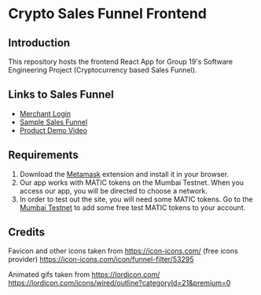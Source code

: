 # Crypto Sales Funnel Frontend

## Introduction

This repository hosts the frontend React App for Group 19's Software Engineering Project (Cryptocurrency based Sales Funnel).


## Links to Sales Funnel

- [Merchant Login](http://35.195.58.180:3000/merchant/login)
- [Sample Sales Funnel](http://35.195.58.180:3000/0x02b7433EA4f93554856aa657Da1494B2Bf645EF0/products/cpp-course)
- [Product Demo Video](https://www.youtube.com/watch?v=s8mL0AI5Nqo&feature=share)

## Requirements

1. Download the [Metamask](https://metamask.io/download/) extension and install it in your browser.
2. Our app works with MATIC tokens on the Mumbai Testnet. When you access our app, you will be directed to choose a network.
3. In order to test out the site, you will need some MATIC tokens. Go to the [Mumbai Testnet](https://faucet.polygon.technology/) to add some free test MATIC tokens to your account.

## Credits

Favicon and other icons taken from https://icon-icons.com/ (free icons provider)
https://icon-icons.com/icon/funnel-filter/53295

Animated gifs taken from https://lordicon.com/
https://lordicon.com/icons/wired/outline?categoryId=21&premium=0
